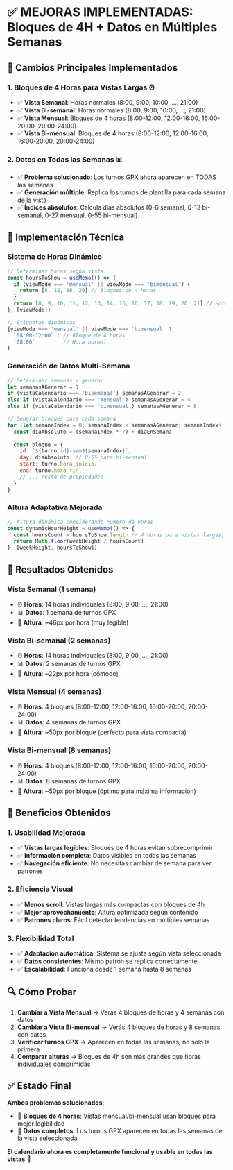 # ✅ MEJORAS IMPLEMENTADAS: Bloques de 4H + Datos en Múltiples Semanas

## 🚀 **Cambios Principales Implementados**

### 1. **Bloques de 4 Horas para Vistas Largas** ⏰
- ✅ **Vista Semanal**: Horas normales (8:00, 9:00, 10:00, ..., 21:00)
- ✅ **Vista Bi-semanal**: Horas normales (8:00, 9:00, 10:00, ..., 21:00)
- ✅ **Vista Mensual**: Bloques de 4 horas (8:00-12:00, 12:00-16:00, 16:00-20:00, 20:00-24:00)
- ✅ **Vista Bi-mensual**: Bloques de 4 horas (8:00-12:00, 12:00-16:00, 16:00-20:00, 20:00-24:00)

### 2. **Datos en Todas las Semanas** 📊
- ✅ **Problema solucionado**: Los turnos GPX ahora aparecen en TODAS las semanas
- ✅ **Generación múltiple**: Replica los turnos de plantilla para cada semana de la vista
- ✅ **Índices absolutos**: Calcula días absolutos (0-6 semanal, 0-13 bi-semanal, 0-27 mensual, 0-55 bi-mensual)

## 🔧 **Implementación Técnica**

### **Sistema de Horas Dinámico**
```javascript
// Determinar horas según vista
const hoursToShow = useMemo(() => {
  if (viewMode === 'mensual' || viewMode === 'bimensual') {
    return [8, 12, 16, 20] // Bloques de 4 horas
  }
  return [8, 9, 10, 11, 12, 13, 14, 15, 16, 17, 18, 19, 20, 21] // Horas normales
}, [viewMode])

// Etiquetas dinámicas
{viewMode === 'mensual' || viewMode === 'bimensual' ? 
  `08:00-12:00` : // Bloque de 4 horas
  `08:00`         // Hora normal
}
```

### **Generación de Datos Multi-Semana**
```javascript
// Determinar semanas a generar
let semanasAGenerar = 1
if (vistaCalendario === 'bisemanal') semanasAGenerar = 2
else if (vistaCalendario === 'mensual') semanasAGenerar = 4
else if (vistaCalendario === 'bimensual') semanasAGenerar = 8

// Generar bloques para cada semana
for (let semanaIndex = 0; semanaIndex < semanasAGenerar; semanaIndex++) {
  const diaAbsoluto = (semanaIndex * 7) + diaEnSemana
  
  const bloque = {
    id: `${turno.id}-sem${semanaIndex}`,
    day: diaAbsoluto, // 0-55 para bi-mensual
    start: turno.hora_inicio,
    end: turno.hora_fin,
    // ... resto de propiedades
  }
}
```

### **Altura Adaptativa Mejorada**
```javascript
// Altura dinámica considerando número de horas
const dynamicHourHeight = useMemo(() => {
  const hoursCount = hoursToShow.length // 4 horas para vistas largas, 14 para cortas
  return Math.floor(weekHeight / hoursCount)
}, [weekHeight, hoursToShow])
```

## 🎯 **Resultados Obtenidos**

### **Vista Semanal (1 semana)**
- ⏰ **Horas**: 14 horas individuales (8:00, 9:00, ..., 21:00)
- 📊 **Datos**: 1 semana de turnos GPX
- 📏 **Altura**: ~46px por hora (muy legible)

### **Vista Bi-semanal (2 semanas)**
- ⏰ **Horas**: 14 horas individuales (8:00, 9:00, ..., 21:00)
- 📊 **Datos**: 2 semanas de turnos GPX
- 📏 **Altura**: ~22px por hora (cómodo)

### **Vista Mensual (4 semanas)**
- ⏰ **Horas**: 4 bloques (8:00-12:00, 12:00-16:00, 16:00-20:00, 20:00-24:00)
- 📊 **Datos**: 4 semanas de turnos GPX
- 📏 **Altura**: ~50px por bloque (perfecto para vista compacta)

### **Vista Bi-mensual (8 semanas)**
- ⏰ **Horas**: 4 bloques (8:00-12:00, 12:00-16:00, 16:00-20:00, 20:00-24:00)
- 📊 **Datos**: 8 semanas de turnos GPX
- 📏 **Altura**: ~50px por bloque (óptimo para máxima información)

## 🎉 **Beneficios Obtenidos**

### **1. Usabilidad Mejorada**
- ✅ **Vistas largas legibles**: Bloques de 4 horas evitan sobrecomprimir
- ✅ **Información completa**: Datos visibles en todas las semanas
- ✅ **Navegación eficiente**: No necesitas cambiar de semana para ver patrones

### **2. Eficiencia Visual**
- ✅ **Menos scroll**: Vistas largas más compactas con bloques de 4h
- ✅ **Mejor aprovechamiento**: Altura optimizada según contenido
- ✅ **Patrones claros**: Fácil detectar tendencias en múltiples semanas

### **3. Flexibilidad Total**
- ✅ **Adaptación automática**: Sistema se ajusta según vista seleccionada
- ✅ **Datos consistentes**: Mismo patrón se replica correctamente
- ✅ **Escalabilidad**: Funciona desde 1 semana hasta 8 semanas

## 🔍 **Cómo Probar**

1. **Cambiar a Vista Mensual** → Verás 4 bloques de horas y 4 semanas con datos
2. **Cambiar a Vista Bi-mensual** → Verás 4 bloques de horas y 8 semanas con datos
3. **Verificar turnos GPX** → Aparecen en todas las semanas, no solo la primera
4. **Comparar alturas** → Bloques de 4h son más grandes que horas individuales comprimidas

## ✅ **Estado Final**

**Ambos problemas solucionados**:
- 🎯 **Bloques de 4 horas**: Vistas mensual/bi-mensual usan bloques para mejor legibilidad
- 🎯 **Datos completos**: Los turnos GPX aparecen en todas las semanas de la vista seleccionada

**El calendario ahora es completamente funcional y usable en todas las vistas** 🚀